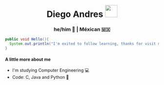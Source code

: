 <h1 align="center">
  Diego Andres <img src="https://raw.githubusercontent.com/DiegoAndresRa/PICTURES/main/wave.gif" width="40px">
</h1>

<h3 align="center">
  he/him 🙂 |  Méxican 🇲🇽
</h3>

```java
public void Hello(){
  System.out.println("I'm exited to follow learning, thanks for visit my profile !");
}
```
<h4>
  A little more about me
</h4>

- I'm studying Computer Engineering 💻
- Code: C, Java and Python 🐍
